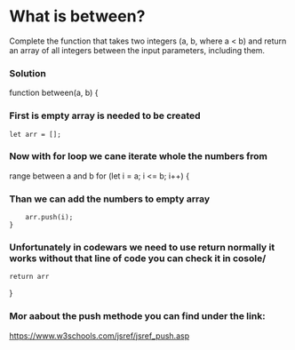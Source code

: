 # What is between?

Complete the function that takes two integers (a, b, where a < b) and return an array of all integers between the input parameters, including them.

### Solution

function between(a, b) {

### First is empty array is needed to be created

    let arr = [];

### Now with for loop we cane iterate whole the numbers from

range between a and b
for (let i = a; i <= b; i++) {

### Than we can add the numbers to empty array

        arr.push(i);
    }

### Unfortunately in codewars we need to use return normally it works without that line of code you can check it in cosole/

    return arr

}

### Mor aabout the push methode you can find under the link:

https://www.w3schools.com/jsref/jsref_push.asp
